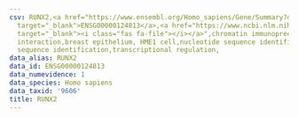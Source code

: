 ```yaml
---
csv: RUNX2,<a href="https://www.ensembl.org/Homo_sapiens/Gene/Summary?db=core;g=ENSG00000124813"
  target="_blank">ENSG00000124813</a>,<a href="https://www.ncbi.nlm.nih.gov/pubmed/22863008"
  target="_blank"><i class="fas fa-file"></i></a>",chromatin immunoprecipitation assay,direct
  interaction,breast epithelium, HME1 cell,nucleotide sequence identification,nucleotide
  sequence identification,transcriptional regulation,
data_alias: RUNX2
data_id: ENSG00000124813
data_numevidence: 1
data_species: Homo sapiens
data_taxid: '9606'
title: RUNX2
---
```

